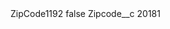 <?xml version="1.0" encoding="UTF-8"?>
<CustomMetadata xmlns="http://soap.sforce.com/2006/04/metadata" xmlns:xsi="http://www.w3.org/2001/XMLSchema-instance" xmlns:xsd="http://www.w3.org/2001/XMLSchema">
    <label>ZipCode1192</label>
    <protected>false</protected>
    <values>
        <field>Zipcode__c</field>
        <value xsi:type="xsd:string">20181</value>
    </values>
</CustomMetadata>
